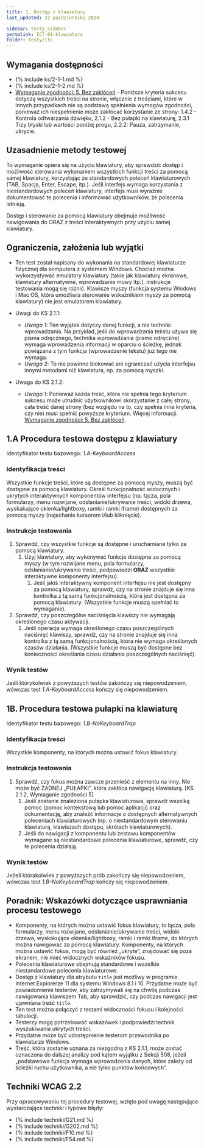 ```yaml
---
title: 1. Dostęp z klawiatury
last_updated: 22 października 2024

sidebar: testy_sidebar
permalink: ICT-01-klawiatura
folder: testy/itc
---
```


## Wymagania dostępności
- {% include ks/2-1-1.md %}  
- {% include ks/2-1-2.md %}  
-   [Wymaganie zgodności: 5. Bez zakłóceń](https://www.w3.org/Translations/WCAG21-pl/#cc5) - Poniższe kryteria sukcesu dotyczą wszystkich treści na stronie, włącznie z treściami, które w innych przypadkach nie są podstawą spełnienia wymogów zgodności, ponieważ ich niespełnienie może zakłócać korzystanie ze strony: 1.4.2 - Kontrola odtwarzania dźwięku, 2.1.2 - Bez pułapki na klawiaturę, 2.3.1 Trzy błyski lub wartości poniżej progu, 2.2.2: Pauza, zatrzymanie, ukrycie.


## Uzasadnienie metody testowej
To wymaganie opiera się na użyciu klawiatury, aby sprawdzić dostęp i możliwość sterowania wykonaniem wszystkich funkcji treści za pomocą samej klawiatury, korzystając ze standardowych poleceń klawiaturowych (TAB, Spacja, Enter, Escape, itp.). Jeśli interfejs wymaga korzystania z niestandardowych poleceń klawiatury, interfejs musi wyraźnie dokumentować te polecenia i informować użytkowników, że polecenia istnieją.

Dostęp i sterowanie za pomocą klawiatury obejmuje możliwość nawigowania do ORAZ z treści interaktywnych przy użyciu  samej klawiatury.

## Ograniczenia, założenia lub wyjątki
-   Ten test został napisany do wykonania na standardowej klawiaturze fizycznej dla komputera z systemem Windows. Chociaż można wykorzystywać emulatory klawiatury (takie jak klawiatury ekranowe, klawiatury alternatywne, wprowadzanie mowy itp.), instrukcje testowania mogą się różnić. Klawisze myszy (funkcja systemu Windows i Mac OS, która umożliwia sterowanie wskaźnikiem myszy za pomocą klawiatury) nie jest emulatorem klawiatury.

-   Uwagi do KS 2.1.1:
    -   *Uwaga 1*: Ten wyjątek dotyczy danej funkcji, a nie techniki wprowadzania. Na przykład, jeśli do wprowadzania tekstu używa się pisma odręcznego, technika wprowadzania (pismo odręczne) wymaga wprowadzenia informacji w&nbsp;oparciu o ścieżkę, jednak powiązana z tym funkcja (wprowadzenie tekstu) już tego nie wymaga.
    -   *Uwaga 2*: To nie powinno blokować ani ograniczać użycia interfejsu innymi metodami niż klawiatura, np. za pomocą myszki.
-   Uwaga do KS 2.1.2:
    -   *Uwaga 1*: Ponieważ każda treść, która nie spełnia tego kryterium sukcesu może utrudnić użytkownikowi skorzystanie z całej strony, cała treść danej strony (bez względu na to, czy spełnia inne kryteria, czy nie) musi spełnić powyższe kryterium. Więcej informacji: [Wymaganie zgodności: 5. Bez zakłóceń](https://www.w3.org/Translations/WCAG21-pl/#cc5).

## 1.A Procedura testowa dostępu z klawiatury
Identyfikator testu bazowego: *1.A-KeyboardAccess*

### Identyfikacja treści
Wszystkie funkcje treści, które są dostępne za pomocą myszy, muszą być dostępne za pomocą klawiatury. Określ funkcjonalność widocznych i ukrytych interaktywnych komponentów interfejsu (np. łącza, pola formularzy, menu rozwijane, odsłanianie/ukrywanie treści, widoki drzewa, wyskakujące okienka/lightboxy, ramki i ramki iframe) dostępnych za pomocą myszy (najechanie kursorem i/lub kliknięcie).

### Instrukcje testowania
1.  Sprawdź, czy wszystkie funkcje są dostępne i uruchamiane tylko za pomocą klawiatury.
    1.  Użyj klawiatury, aby wykonywać funkcje dostępne za pomocą myszy (w tym rozwijane menu, pola formularzy, odsłanianie/ukrywanie treści, podpowiedzi **ORAZ** wszystkie interaktywne komponenty interfejsu).
        1.  Jeśli jakiś interaktywny komponent interfejsu nie jest dostępny za pomocą klawiatury, sprawdź, czy na stronie znajduje się inna kontrolka z tą samą funkcjonalnością, która jest dostępna za pomocą klawiatury. (Wszystkie funkcje muszą spełniać to wymaganie).
2.  Sprawdź, czy poszczególne naciśnięcia klawiszy nie wymagają określonego czasu aktywacji.
    1.  Jeśli operacja wymaga określonego czasu poszczególnych naciśnięć klawiszy, sprawdź, czy na stronie znajduje się inna kontrolka z tą samą funkcjonalnością, która nie wymaga określonych czasów działania. (Wszystkie funkcje muszą być dostępne bez konieczności określania czasu działania poszczególnych naciśnięć).


### Wynik testów
Jeśli którykolwiek z powyższych testów zakończy się niepowodzeniem, wówczas test *1.A-KeyboardAccess* kończy się niepowodzeniem.

## 1B. Procedura testowa pułapki na klawiaturę

Identyfikator testu bazowego: *1.B-NoKeyboardTrap*


### Identyfikacja treści
Wszystkie komponenty, na których można ustawić fokus klawiatury.

### Instrukcja testowania
1.  Sprawdź, czy fokus można zawsze przenieść z elementu na inny. Nie może być ŻADNEJ „PUŁAPKI”, która zakłóca nawigację klawiaturą. [KS 2.1.2, Wymaganie zgodności 5]
    1.  Jeśli zostanie znaleziona pułapka klawiaturowa, sprawdź wszelką pomoc (pomoc kontekstową lub pomoc aplikacji) oraz dokumentację, aby znaleźć informacje o dostępnych alternatywnych poleceniach klawiaturowych (np. o niestandardowym sterowaniu klawiaturą, klawiszach dostępu, skrótach klawiaturowych).
    2. Jeśli do nawigacji z komponentu lub zestawu komponentów wymagane są niestandardowe polecenia klawiaturowe, sprawdź, czy te polecenia działają.

### Wynik testów
Jeżeli którakolwiek z powyższych prób zakończy się niepowodzeniem, wówczas test *1.B-NoKeyboardTrap* kończy się niepowodzeniem.

##  Poradnik: Wskazówki dotyczące usprawniania procesu testowego

- Komponenty, na których można ustawić fokus klawiatury, to łącza, pola formularzy, menu rozwijane, odsłanianie/ukrywanie treści, widoki drzewa, wyskakujące okienka/lightboxy, ramki i ramki iframe, do których można nawigować za pomocą klawiatury. Komponenty, na których można ustawić fokus, mogą być również „ukryte”, znajdować się poza ekranem, nie mieć widocznych wskaźników fokusu.  
-   Polecenia klawiaturowe obejmują standardowe i wszelkie niestandardowe polecenia klawiaturowe.
-   Dostęp z klawiatury dla atrybutu `title` jest możliwy w programie Internet Explorerze 11 dla systemu Windows 8.1 i 10. Przydatne może być powiadomienie testerów, aby zatrzymywali się na chwilę podczas nawigowania klawiszem Tab, aby sprawdzić, czy podczas nawigacji jest ujawniana treść `title`.
-   Ten test można połączyć z testami widoczności fokusu i kolejności tabulacji.
-   Testerzy mogą potrzebować wskazówek i podpowiedzi technik wyszukiwania ukrytych treści.
-   Przydatne może być udostępnienie testerom przewodnika po klawiaturze Windows.
-   Treść, która zostanie uznana za niezgodną z KS 2.1.1, może zostać oznaczona do dalszej analizy pod kątem wyjątku z Sekcji 508, jeżeli „podstawowa funkcja wymaga wprowadzenia danych, które zależy od ścieżki ruchu użytkownika, a nie tylko punktów końcowych”.

## Techniki WCAG 2.2
Przy opracowywaniu tej procedury testowej, wzięto pod uwagę następujące wystarczające techniki i typowe błędy:

- {% include techniki/G21.md %}
- {% include techniki/G202.md %}
- {% include techniki/F10.md %}
- {% include techniki/F54.md %}